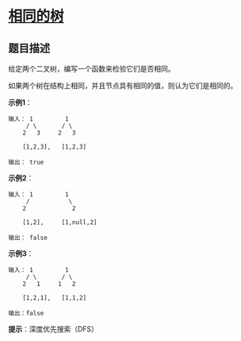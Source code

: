 # [相同的树][Title]

## 题目描述

给定两个二叉树，编写一个函数来检验它们是否相同。

如果两个树在结构上相同，并且节点具有相同的值，则认为它们是相同的。

**示例1**：

    输入： 1         1
         / \       / \
        2   3     2   3

        [1,2,3],   [1,2,3]

    输出： true

**示例2**：

    输入： 1         1
         /           \
        2             2

        [1,2],     [1,null,2]

    输出： false

**示例3**：

    输入： 1         1
         / \       / \
        2   1     1   2

        [1,2,1],   [1,1,2]

    输出：false

**提示**：深度优先搜索（DFS）

[Title]: https://leetcode-cn.com/problems/same-tree/description/